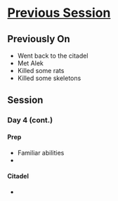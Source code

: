 # [Previous Session](./2020-07-09.md)

## Previously On

- Went back to the citadel
- Met Alek
- Killed some rats
- Killed some skeletons

## Session

### Day 4 (cont.)

#### Prep

- Familiar abilities
- 

#### Citadel

- 
